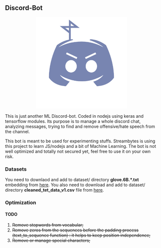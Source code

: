 ## Discord-Bot
<p align="center"><img src="icons/logo_bot.png" width="300"></p>
This is just another ML Discord-bot. Coded in nodejs using keras and tensorflow modules.
Its purpose is to manage a whole discord chat, analyzing messages, trying to find and remove offensive/hate speech from the channel.

This bot is meant to be used for experimenting stuffs. Streambytes is using this project to learn JS/nodejs and a bit of Machine Learning.
The bot is not well optimized and totally not secured yet, feel free to use it on your own risk.

### Datasets
You need to downlaod and add to dataset/ directory **glove.6B.\*.txt** embedding from [here](https://nlp.stanford.edu/projects/glove/).
You also need to download and add to dataset/ directory **cleaned_tet_data_v1.csv** file from [here](https://github.com/idontflow/OLID/tree/master/own).

### Optimization
#### TODO
1. <del>Remove stopwords from vocabular;</del>
2. <del>Remove zeros from the sequences before the padding process (text_to_sequence function) : it helps to keep position independence;</del>
3. <del>Remove or manage special characters;</del>